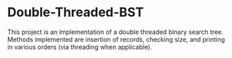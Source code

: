 # Double-Threaded-BST
This project is an implementation of a double threaded binary search tree. Methods implemented are insertion of records,
checking size, and printing in various orders (via threading when applicable).
